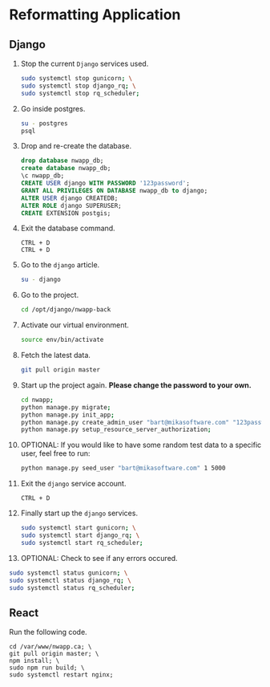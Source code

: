 # Reformatting Application

## Django

1. Stop the current ``Django`` services used.

    ```bash
    sudo systemctl stop gunicorn; \
    sudo systemctl stop django_rq; \
    sudo systemctl stop rq_scheduler;
    ```

2. Go inside postgres.

    ```bash
    su - postgres
    psql
    ```

3. Drop and re-create the database.

    ```sql
    drop database nwapp_db;
    create database nwapp_db;
    \c nwapp_db;
    CREATE USER django WITH PASSWORD '123password';
    GRANT ALL PRIVILEGES ON DATABASE nwapp_db to django;
    ALTER USER django CREATEDB;
    ALTER ROLE django SUPERUSER;
    CREATE EXTENSION postgis;
    ```

4. Exit the database command.

    ```
    CTRL + D
    CTRL + D
    ```

5. Go to the ``django`` article.

    ```bash
    su - django
    ```

6. Go to the project.

    ```bash
    cd /opt/django/nwapp-back
    ```

7. Activate our virtual environment.

    ```bash
    source env/bin/activate
    ```

8. Fetch the latest data.

    ```bash
    git pull origin master
    ```

9. Start up the project again. **Please change the password to your own.**

    ```bash
    cd nwapp;
    python manage.py migrate;
    python manage.py init_app;
    python manage.py create_admin_user "bart@mikasoftware.com" "123password" "Bart" "Mika" 1;
    python manage.py setup_resource_server_authorization;
    ```

10. OPTIONAL: If you would like to have some random test data to a specific user, feel free to run:

    ```bash
    python manage.py seed_user "bart@mikasoftware.com" 1 5000
    ```

11. Exit the ``django`` service account.

    ```
    CTRL + D
    ```

12. Finally start up the ``django`` services.

    ```bash
    sudo systemctl start gunicorn; \
    sudo systemctl start django_rq; \
    sudo systemctl start rq_scheduler;
    ```

13. OPTIONAL: Check to see if any errors occured.

   ```bash
   sudo systemctl status gunicorn; \
   sudo systemctl status django_rq; \
   sudo systemctl status rq_scheduler;
   ```

## React

Run the following code.

```
cd /var/www/nwapp.ca; \
git pull origin master; \
npm install; \
sudo npm run build; \
sudo systemctl restart nginx;
```
